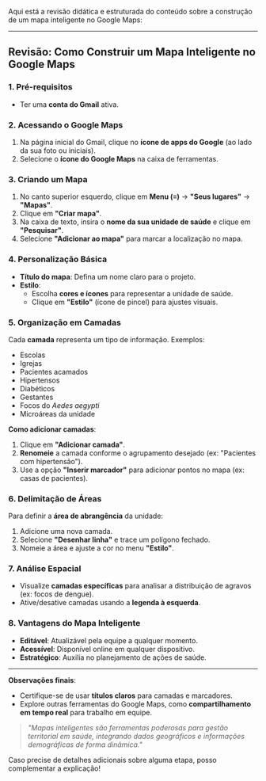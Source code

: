 Aqui está a revisão didática e estruturada do conteúdo sobre a construção de um mapa inteligente no Google Maps:

---

## **Revisão: Como Construir um Mapa Inteligente no Google Maps**

### **1. Pré-requisitos**  
- Ter uma **conta do Gmail** ativa.  

### **2. Acessando o Google Maps**  
1. Na página inicial do Gmail, clique no **ícone de apps do Google** (ao lado da sua foto ou iniciais).  
2. Selecione o **ícone do Google Maps** na caixa de ferramentas.  

### **3. Criando um Mapa**  
1. No canto superior esquerdo, clique em **Menu (≡)** → **"Seus lugares"** → **"Mapas"**.  
2. Clique em **"Criar mapa"**.  
3. Na caixa de texto, insira o **nome da sua unidade de saúde** e clique em **"Pesquisar"**.  
4. Selecione **"Adicionar ao mapa"** para marcar a localização no mapa.  

### **4. Personalização Básica**  
- **Título do mapa**: Defina um nome claro para o projeto.  
- **Estilo**:  
  - Escolha **cores e ícones** para representar a unidade de saúde.  
  - Clique em **"Estilo"** (ícone de pincel) para ajustes visuais.  

### **5. Organização em Camadas**  
Cada **camada** representa um tipo de informação. Exemplos:  
- Escolas  
- Igrejas  
- Pacientes acamados  
- Hipertensos  
- Diabéticos  
- Gestantes  
- Focos do *Aedes aegypti*  
- Microáreas da unidade  

**Como adicionar camadas**:  
1. Clique em **"Adicionar camada"**.  
2. **Renomeie** a camada conforme o agrupamento desejado (ex: "Pacientes com hipertensão").  
3. Use a opção **"Inserir marcador"** para adicionar pontos no mapa (ex: casas de pacientes).  

### **6. Delimitação de Áreas**  
Para definir a **área de abrangência** da unidade:  
1. Adicione uma nova camada.  
2. Selecione **"Desenhar linha"** e trace um polígono fechado.  
3. Nomeie a área e ajuste a cor no menu **"Estilo"**.  

### **7. Análise Espacial**  
- Visualize **camadas específicas** para analisar a distribuição de agravos (ex: focos de dengue).  
- Ative/desative camadas usando a **legenda à esquerda**.  

### **8. Vantagens do Mapa Inteligente**  
- **Editável**: Atualizável pela equipe a qualquer momento.  
- **Acessível**: Disponível online em qualquer dispositivo.  
- **Estratégico**: Auxilia no planejamento de ações de saúde.  

--- 

**Observações finais**:  
- Certifique-se de usar **títulos claros** para camadas e marcadores.  
- Explore outras ferramentas do Google Maps, como **compartilhamento em tempo real** para trabalho em equipe.  

> *"Mapas inteligentes são ferramentas poderosas para gestão territorial em saúde, integrando dados geográficos e informações demográficas de forma dinâmica."*  

Caso precise de detalhes adicionais sobre alguma etapa, posso complementar a explicação!